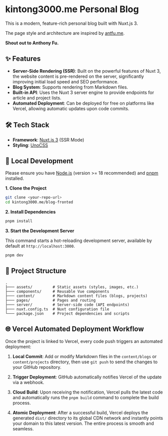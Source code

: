# kintong3000.me Personal Blog

This is a modern, feature-rich personal blog built with Nuxt.js 3.

The page style and architecture are inspired by [antfu.me](https://github.com/antfu/antfu.me).

**Shout out to Anthony Fu.**

## ✨ Features

-   **Server-Side Rendering (SSR)**: Built on the powerful features of Nuxt 3, the website content is pre-rendered on the server, significantly improving initial load speed and SEO performance.
-   **Blog System**: Supports rendering from Markdown files.
-   **Built-in API**: Uses the Nuxt 3 server engine to provide endpoints for article and project lists.
-   **Automated Deployment**: Can be deployed for free on platforms like Vercel, allowing automatic updates upon code commits.

## 🛠️ Tech Stack

-   **Framework**: [Nuxt.js 3](https://nuxt.com/) (SSR Mode)
-   **Styling**: [UnoCSS](https://unocss.dev/)

## 🚀 Local Development

Please ensure you have [Node.js](https://nodejs.org/) (version >= 18 recommended) and [pnpm](https://pnpm.io/installation) installed.

**1. Clone the Project**

```bash
git clone <your-repo-url>
cd kintong3000.me/blog-fronted
```

**2. Install Dependencies**

```bash
pnpm install
```

**3. Start the Development Server**

This command starts a hot-reloading development server, available by default at `http://localhost:3000`.

```bash
pnpm dev
```

## 📁 Project Structure

```
.
├─── assets/         # Static assets (styles, images, etc.)
├─── components/     # Reusable Vue components
├─── content/        # Markdown content files (blogs, projects)
├─── pages/          # Pages and routing
├─── server/         # Server-side code (API endpoints)
├─── nuxt.config.ts  # Nuxt configuration file
└─── package.json    # Project dependencies and scripts
```

## 🌐 Vercel Automated Deployment Workflow
Once the project is linked to Vercel, every code push triggers an automated deployment:

1.  **Local Commit**: Add or modify Markdown files in the `content/blogs` or `content/projects` directory, then use `git push` to send the changes to your GitHub repository.

2.  **Trigger Deployment**: GitHub automatically notifies Vercel of the update via a webhook.

3.  **Cloud Build**: Upon receiving the notification, Vercel pulls the latest code and automatically runs the `pnpm build` command to complete the build process.

4.  **Atomic Deployment**: After a successful build, Vercel deploys the generated `dist/` directory to its global CDN network and instantly points your domain to this latest version. The entire process is smooth and seamless.
